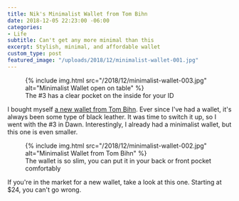 ```yaml
---
title: Nik's Minimalist Wallet from Tom Bihn
date: 2018-12-05 22:23:00 -06:00
categories:
- Life
subtitle: Can't get any more minimal than this
excerpt: Stylish, minimal, and affordable wallet
custom_type: post
featured_image: "/uploads/2018/12/minimalist-wallet-001.jpg"
---
```


<figure class="extendout">
  {% include img.html src="/2018/12/minimalist-wallet-003.jpg" alt="Minimalist Wallet open on table" %}
  <figcaption>The #3 has a clear pocket on the inside for your <span class="caps">ID</span></figcaption>
</figure>

I bought myself [a new wallet from Tom Bihn](https://www.tombihn.com/products/minimalist-wallets?variant=13762313420863). Ever since I've had a wallet, it's always been some type of black leather. It was time to switch it up, so I went with the #3 in Dawn. Interestingly, I already had a minimalist wallet, but this one is even smaller.

<figure class="alignleft">
  {% include img.html src="/2018/12/minimalist-wallet-002.jpg" alt="Minimalist Wallet from Tom Bihn" %}
  <figcaption>The wallet is so slim, you can put it in your back or front pocket comfortably</figcaption>
</figure>

If you're in the market for a new wallet, take a look at this one. Starting at \$24, you can't go wrong.
